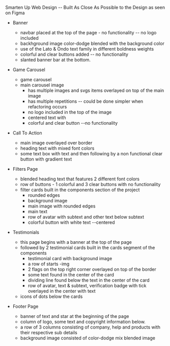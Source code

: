 Smarten Up Web Design -- Built As Close As Possible to the Design as seen on Figma

- Banner 
    - navbar placed at the top of the page - no functionality -- no logo included
    - backhground image color-dodge blended with the background color 
    - use of the Lato & Ondo text family in different boldness weights
    - colorful and clear buttons added -- no functionality
    - slanted banner bar at the bottom. 

- Game Carousel
    - game carousel
    - main carousel image
        - has multiple images and svgs items overlayed on top of the main image 
        - has multiple repetitions -- could be done simpler when refactoring occurs
        - no logo included in the top of the image
        - centered text with
        - colorful and clear button --no functionality

- Call To Action 
    - main image overlayed over border
    - heading text with mixed font colors 
    - some text box with text and then following by a non functional clear button with gradient text

- Filters Page 
    - blended heading text that features 2 different font colors
    - row of buttons  - 1 colorful and 3 clear buttons with no functionality 
    - filter cards built in the components section of the project
        - rounded edges
        - background image 
        - main image with rounded edges
        - main text
        - row of avatar with subtext and other text below subtext
        - colorful button with white text --centered

- Testimonials 
    - this page begins with a banner at the top of the page 
    - followed by 2 testimonial cards built in the cards segment of the components
        - testimonial card with background image 
        - a row of starts -img
        - 2 flags on the top right corner overlayed on top of the border
        - some text found in the center of the card
        - dividing line found below the text in the center of the card
        - row of avatar, text & subtext, verification badge with tick overlayed in the center with text
    - icons of dots below the cards

- Footer Page
    - banner of text and star at the beginning of the page 
    - column of logo, some text and copyright information below. 
    - a row of 3 columns consisting of company, help and products with their respective sub details
    - background image consisted of color-dodge mix blended image